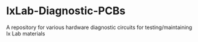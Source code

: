 # IxLab-Diagnostic-PCBs
A repository for various hardware diagnostic circuits for testing/maintaining Ix Lab materials
